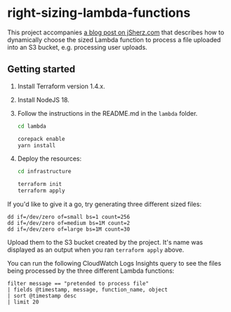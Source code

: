 # right-sizing-lambda-functions

This project accompanies [a blog post on jSherz.com] that describes how to
dynamically choose the sized Lambda function to process a file uploaded into an
S3 bucket, e.g. processing user uploads.

[a blog post on jSherz.com]: https://jsherz.com/aws/lambda/2023/06/18/right-sizing-lambda-functions-that-process-files.html

## Getting started

1. Install Terraform version 1.4.x.
2. Install NodeJS 18.
3. Follow the instructions in the README.md in the `lambda` folder.

   ```bash
   cd lambda

   corepack enable
   yarn install
   ```

4. Deploy the resources:

    ```bash
    cd infrastructure

    terraform init
    terraform apply
    ```

If you'd like to give it a go, try generating three different sized files:

```
dd if=/dev/zero of=small bs=1 count=256
dd if=/dev/zero of=medium bs=1M count=2
dd if=/dev/zero of=large bs=1M count=30
```

Upload them to the S3 bucket created by the project. It's name was displayed
as an output when you ran `terraform apply` above.

You can run the following CloudWatch Logs Insights query to see the files being
processed by the three different Lambda functions:

```
filter message == "pretended to process file"
| fields @timestamp, message, function_name, object
| sort @timestamp desc
| limit 20
```
